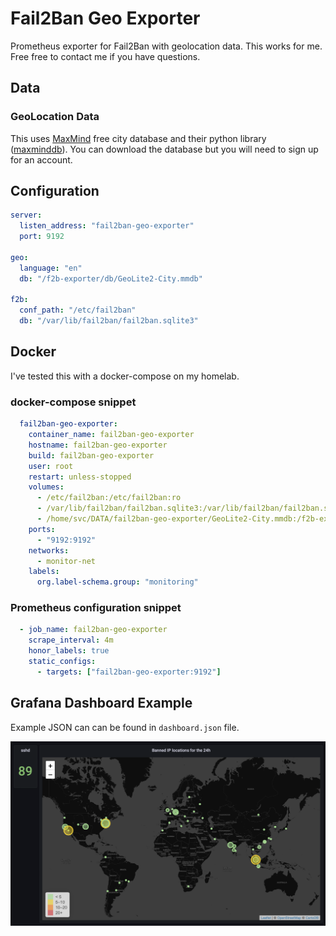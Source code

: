 # Fail2Ban Geo Exporter
Prometheus exporter for Fail2Ban with geolocation data. This works for me. Free free to contact me if you have questions.

## Data

### GeoLocation Data
This uses [MaxMind](https://www.maxmind.com/en/home) free city database and their python library ([maxminddb](https://pypi.org/project/maxminddb/)). You can download the database but you will need to sign up for an account.


## Configuration
```yaml
server:
  listen_address: "fail2ban-geo-exporter"
  port: 9192

geo:
  language: "en"
  db: "/f2b-exporter/db/GeoLite2-City.mmdb"

f2b:
  conf_path: "/etc/fail2ban"
  db: "/var/lib/fail2ban/fail2ban.sqlite3"
```
## Docker
I've tested this with a docker-compose on my homelab.

### docker-compose snippet
```yaml
  fail2ban-geo-exporter:
    container_name: fail2ban-geo-exporter
    hostname: fail2ban-geo-exporter
    build: fail2ban-geo-exporter
    user: root
    restart: unless-stopped
    volumes:
      - /etc/fail2ban:/etc/fail2ban:ro
      - /var/lib/fail2ban/fail2ban.sqlite3:/var/lib/fail2ban/fail2ban.sqlite3:ro
      - /home/svc/DATA/fail2ban-geo-exporter/GeoLite2-City.mmdb:/f2b-exporter/db/GeoLite2-City.mmdb:ro
    ports:
      - "9192:9192"
    networks:
      - monitor-net
    labels:
      org.label-schema.group: "monitoring"
```

### Prometheus configuration snippet
```yaml
  - job_name: fail2ban-geo-exporter
    scrape_interval: 4m
    honor_labels: true
    static_configs:
      - targets: ["fail2ban-geo-exporter:9192"]
```

## Grafana Dashboard Example
Example JSON can can be found in `dashboard.json` file.

![grafana dashboard](grafana_db.png)
